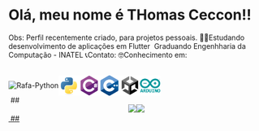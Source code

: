 # Olá, meu nome é THomas Ceccon!! 
Obs: Perfil recentemente criado, para projetos pessoais. 👨‍💻Estudando desenvolvimento de aplicações em Flutter  Graduando Engenhharia da Computação - INATEL 📞Contato:
🤓Conhecimento em:<div style="display: inline_block"><br><img align="center" alt="Rafa-Python" height="40" width="40" src="https://cdn.jsdelivr.net/gh/devicons/devicon/icons/flutter/flutter-plain.svg"><img align="center" alt="Rafa-Csharp" height="40" width="40"
src="https://raw.githubusercontent.com/devicons/devicon/master/icons/python/python-original.svg"><img align="center" alt="Rafa-Csharp" height="40" width="40" 
src="https://raw.githubusercontent.com/devicons/devicon/master/icons/csharp/csharp-original.svg"><img align="center" alt="Rafa-Csharp" height="40" width="40" 
src="https://raw.githubusercontent.com/devicons/devicon/master/icons/cplusplus/cplusplus-original.svg"/><img align="center" alt="Rafa-Csharp" height="40" width="40" src="https://raw.githubusercontent.com/devicons/devicon/master/icons/unity/unity-original.svg" /><img align="center" alt="Rafa-Csharp" height="40" width="40" src="https://raw.githubusercontent.com/devicons/devicon/master/icons/arduino/arduino-original-wordmark.svg" /></div> ##<div align="center"><a href="https://github.com/DevTiagold"><img height="130em" src="https://github-readme-stats.vercel.app/api?username=DevTiagold&show_icons=true&theme=blue-green&include_all_commits=true&count_private=true"/><img height="130em" src="https://github-readme-stats.vercel.app/api/top-langs/?username=DevTiagold&layout=compact&langs_count=7&theme=blue-green"/></div> ##
